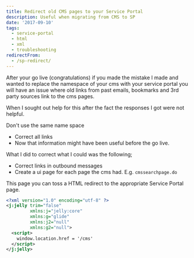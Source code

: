 ```yaml
---
title: Redirect old CMS pages to your Service Portal
description: Useful when migrating from CMS to SP
date: '2017-09-10'
tags:
  - service-portal
  - html
  - xml
  - troubleshooting
redirectFrom:
  - /sp-redirect/
---
```


<!--StartFragment-->

After your go live (congratulations) if you made the mistake I made and wanted to replace the namespace of your cms with your service portal you will have an issue where old links from past emails, bookmarks and 3rd party sources link to the cms pages.

When I sought out help for this after the fact the responses I got were not helpful.

Don't use the same name space

* Correct all links
* Now that information might have been useful before the go live.

What I did to correct what I could was the following;

* Correct links in outbound messages
* Create a ui page for each page the cms had. E.g. `cmssearchpage.do`

This page you can toss a HTML redirect to the appropriate Service Portal page.

<!--EndFragment-->

```xml
<?xml version="1.0" encoding="utf-8" ?>
<j:jelly trim="false"
         xmlns:j="jelly:core"
         xmlns:g="glide"
         xmlns:j2="null"
         xmlns:g2="null">
  <script>
    window.location.href = '/cms'
  </script>
</j:jelly>
```